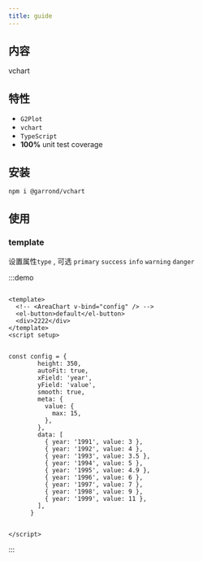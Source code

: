 ```yaml
---
title: guide
---
```


## 内容

vchart

## 特性

- `G2Plot`
- `vchart`
- `TypeScript`
- **100%** unit test coverage

## 安装

```bash
npm i @garrond/vchart
```

## 使用


### template

设置属性`type` , 可选 `primary` `success` `info` `warning` `danger`

:::demo

```vue

<template>
  <!-- <AreaChart v-bind="config" /> -->
  <el-button>default</el-button>
  <div>2222</div>
</template>
<script setup>
 

const config = {
        height: 350,
        autoFit: true,
        xField: 'year',
        yField: 'value',
        smooth: true,
        meta: {
          value: {
            max: 15,
          },
        },
        data: [
          { year: '1991', value: 3 },
          { year: '1992', value: 4 },
          { year: '1993', value: 3.5 },
          { year: '1994', value: 5 },
          { year: '1995', value: 4.9 },
          { year: '1996', value: 6 },
          { year: '1997', value: 7 },
          { year: '1998', value: 9 },
          { year: '1999', value: 11 },
        ],
      }


</script>
```

:::
